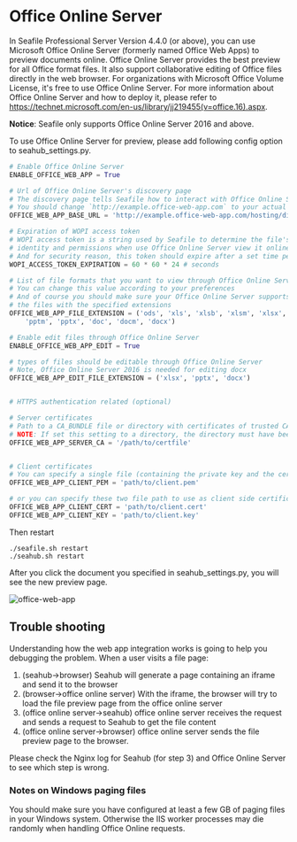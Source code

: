 # Office Online Server

In Seafile Professional Server Version 4.4.0 (or above), you can use Microsoft Office Online Server (formerly named Office Web Apps) to preview documents online. Office Online Server provides the best preview for all Office format files. It also support collaborative editing of Office files directly in the web browser. For organizations with Microsoft Office Volume License, it's free to use Office Online Server. For more information about Office Online Server and how to deploy it, please refer to <https://technet.microsoft.com/en-us/library/jj219455(v=office.16).aspx>.

**Notice**: Seafile only supports Office Online Server 2016 and above.

To use Office Online Server for preview, please add following config option to seahub_settings.py.

```python
# Enable Office Online Server
ENABLE_OFFICE_WEB_APP = True

# Url of Office Online Server's discovery page
# The discovery page tells Seafile how to interact with Office Online Server when view file online
# You should change `http://example.office-web-app.com` to your actual Office Online Server server address
OFFICE_WEB_APP_BASE_URL = 'http://example.office-web-app.com/hosting/discovery'

# Expiration of WOPI access token
# WOPI access token is a string used by Seafile to determine the file's
# identity and permissions when use Office Online Server view it online
# And for security reason, this token should expire after a set time period
WOPI_ACCESS_TOKEN_EXPIRATION = 60 * 60 * 24 # seconds

# List of file formats that you want to view through Office Online Server
# You can change this value according to your preferences
# And of course you should make sure your Office Online Server supports to preview
# the files with the specified extensions
OFFICE_WEB_APP_FILE_EXTENSION = ('ods', 'xls', 'xlsb', 'xlsm', 'xlsx','ppsx', 'ppt',
    'pptm', 'pptx', 'doc', 'docm', 'docx')

# Enable edit files through Office Online Server
ENABLE_OFFICE_WEB_APP_EDIT = True

# types of files should be editable through Office Online Server
# Note, Office Online Server 2016 is needed for editing docx
OFFICE_WEB_APP_EDIT_FILE_EXTENSION = ('xlsx', 'pptx', 'docx')


# HTTPS authentication related (optional)

# Server certificates
# Path to a CA_BUNDLE file or directory with certificates of trusted CAs
# NOTE: If set this setting to a directory, the directory must have been processed using the c_rehash utility supplied with OpenSSL.
OFFICE_WEB_APP_SERVER_CA = '/path/to/certfile'


# Client certificates
# You can specify a single file (containing the private key and the certificate) to use as client side certificate
OFFICE_WEB_APP_CLIENT_PEM = 'path/to/client.pem'

# or you can specify these two file path to use as client side certificate
OFFICE_WEB_APP_CLIENT_CERT = 'path/to/client.cert'
OFFICE_WEB_APP_CLIENT_KEY = 'path/to/client.key'

```

Then restart

```
./seafile.sh restart
./seahub.sh restart

```

After you click the document you specified in seahub_settings.py, you will see the new preview page.

![office-web-app](../images/office-web-app.png)

## Trouble shooting

Understanding how the web app integration works is going to help you debugging the problem. When a user visits a file page:

1. (seahub->browser) Seahub will generate a page containing an iframe and send it to the browser
2. (browser->office online server) With the iframe, the browser will try to load the file preview page from the office online server
3. (office online server->seahub) office online server receives the request and sends a request to Seahub to get the file content
4. (office online server->browser) office online server sends the file preview page to the browser.

Please check the Nginx log for Seahub (for step 3) and Office Online Server to see which step is wrong.

### Notes on Windows paging files

You should make sure you have configured at least a few GB of paging files in your Windows system. Otherwise the IIS worker processes may die randomly when handling Office Online requests.
